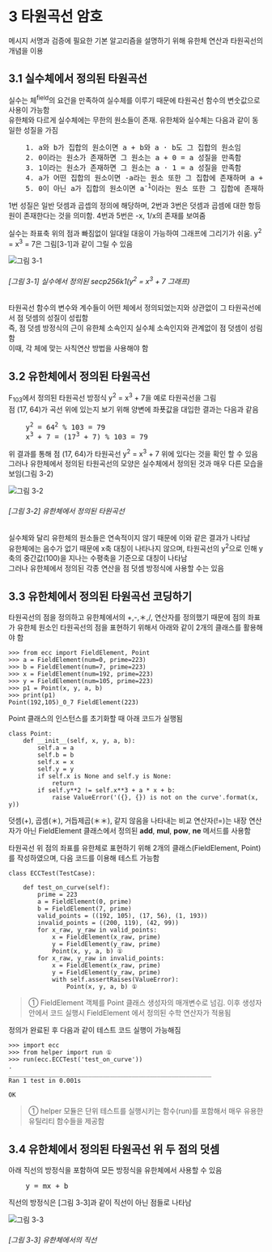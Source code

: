 # 3 타원곡선 암호
메시지 서명과 검증에 필요한 기본 알고리즘을 설명하기 위해 유한체 연산과 타원곡선의 개념을 이용

## 3.1 실수체에서 정의된 타원곡선
실수는 체<sup>field</sup>의 요건을 만족하여 실수체를 이루기 때문에 타원곡선 함수의 변숫값으로 사용이 가능함  
유한체와 다르게 실수체에는 무한의 원소들이 존재. 유한체와 실수체는 다음과 같이 동일한 성질을 가짐  

<pre>
    1. a와 b가 집합의 원소이면 a + b와 a · b도 그 집합의 원소임
    2. 0이라는 원소가 존재하면 그 원소는 a + 0 = a 성질을 만족함
    3. 1이라는 원소가 존재하면 그 원소는 a · 1 = a 성질을 만족함
    4. a가 어떤 집합의 원소이면 -a라는 원소 또한 그 집합에 존재하며 a + (-a) = 0 성질을 만족함
    5. 0이 아닌 a가 집합의 원소이면 a<sup>-1</sup>이라는 원소 또한 그 집합에 존재하며 그 원소는 a · a<sup>-1</sup> = 1 성질을 만족함
</pre>

1번 성질은 일반 덧셈과 곱셉의 정의에 해당하며, 2번과 3번은 덧셈과 곱셈에 대한 항등원이 존재한다는 것을 의미함. 4번과 5번은 -x, 1/x의 존재를 보여줌  
  
실수는 좌표축 위의 점과 빠짐없이 일대일 대응이 가능하여 그래프에 그리기가 쉬움. y<sup>2</sup> = x<sup>3</sup> = 7은 그림[3-1]과 같이 그릴 수 있음
  
![그림 3-1](./그림/그림3-1.png)  
###### [그림 3-1] 실수에서 정의된 secp256k1(y<sup>2</sup> = x<sup>3</sup> + 7 그래프)  
  
타원곡선 함수의 변수와 계수들이 어떤 체에서 정의되었는지와 상관없이 그 타원곡선에서 점 덧셈의 성질이 성립함  
즉, 점 덧셈 방정식의 근이 유한체 소속인지 실수체 소속인지와 관계없이 점 덧셈이 성림함  
이때, 각 체에 맞는 사칙연산 방법을 사용해야 함  
  
## 3.2 유한체에서 정의된 타원곡선
F<sub>103</sub>에서 정의된 타원곡선 방정식 y<sup>2</sup> = x<sup>3</sup> + 7을 예로 타원곡선을 그림  
점 (17, 64)가 곡선 위에 있는지 보기 위해 양변에 좌푯값을 대입한 결과는 다음과 같음  
  
<pre>
    y<sup>2</sup> = 64<sup>2</sup> % 103 = 79
    x<sup>3</sup> + 7 = (17<sup>3</sup> + 7) % 103 = 79
</pre>
  
위 결과를 통해 점 (17, 64)가 타원곡선 y<sup>2</sup> = x<sup>3</sup> + 7 위에 있다는 것을 확인 할 수 있음  
그러나 유한체에서 정의된 타원곡선의 모양은 실수체에서 정의된 것과 매우 다른 모습을 보임(그림 3-2)  
  
![그림 3-2](./그림/그림3-2.png)  
###### [그림 3-2] 유한체에서 정의된 타원곡선
  
실수체와 달리 유한체의 원소들은 연속적이지 않기 때문에 이와 같은 결과가 나타남  
유한체에는 음수가 없기 때문에 x축 대칭이 나타나지 않으며, 타원곡선의 y<sup>2</sup>으로 인해 y축의 중간값(100)을 지나는 수평축을 기준으로 대칭이 나타남  
그러나 유한체에서 정의된 각종 연산을 점 덧셈 방정식에 사용할 수는 있음  

## 3.3 유한체에서 정의된 타원곡선 코딩하기
타원곡선의 점을 정의하고 유한체에서의 +,-,＊,/, 연산자를 정의했기 때문에 점의 좌표가 유한체 원소인 타원곡선의 점을 표현하기 위해서 아래와 같이 2개의 클래스를 활용해야 함  
  
```
>>> from ecc import FieldElement, Point
>>> a = FieldElement(num=0, prime=223)
>>> b = FieldElement(num=7, prime=223)
>>> x = FieldElement(num=192, prime=223)
>>> y = FieldElement(num=105, prime=223)
>>> p1 = Point(x, y, a, b)
>>> print(p1)
Point(192,105)_0_7 FieldElement(223)
```
  
Point 클래스의 인스턴스를 초기화할 때 아래 코드가 실행됨  

```
class Point:
    def __init__(self, x, y, a, b):
        self.a = a
        self.b = b
        self.x = x
        self.y = y
        if self.x is None and self.y is None:
            return
        if self.y**2 != self.x**3 + a * x + b:
            raise ValueError('({}, {}) is not on the curve'.format(x, y))
```
  
덧셈(+), 곱셈(＊), 거듭제곱(＊＊), 같지 않음을 나타내는 비교 연산자(!=)는 내장 연산자가 아닌 FieldElement 클래스에서 정의된 __add__, __mul__, __pow__, __ne__ 메서드를 사용함
  
타원곡선 위 점의 좌표를 유한체로 표현하기 위해 2개의 클래스(FieldElement, Point)를 작성하였으며, 다음 코드를 이용해 테스트 가능함  
  
```
class ECCTest(TestCase):
    
    def test_on_curve(self):
        prime = 223
        a = FieldElement(0, prime)
        b = FieldElement(7, prime)
        valid_points = ((192, 105), (17, 56), (1, 193))
        invalid_points = ((200, 119), (42, 99))
        for x_raw, y_raw in valid_points:
            x = FieldElement(x_raw, prime)
            y = FieldElement(y_raw, prime)
            Point(x, y, a, b) ①
        for x_raw, y_raw in invalid_points:
            x = FieldElement(x_raw, prime)
            y = FieldElement(y_raw, prime)
            with self.assertRaises(ValueError):
                Point(x, y, a, b) ①
```
  
> ① FieldElement 객체를 Point 클래스 생성자의 매개변수로 넘김. 이후 생성자 안에서 코드 실행시 FieldElement 에서 정의된 수학 연산자가 적용됨
  
정의가 완료된 후 다음과 같이 테스트 코드 실행이 가능해짐  
  
```
>>> import ecc
>>> from helper import run ①
>>> run(ecc.ECCTest('test_on_curve'))
.
________________________________________________________
Ran 1 test in 0.001s

OK
```
  
> ① helper 모듈은 단위 테스트를 실행시키는 함수(run)를 포함해서 매우 유용한 유틸리티 함수들을 제공함  

## 3.4 유한체에서 정의된 타원곡선 위 두 점의 덧셈
아래 직선의 방정식을 포함하여 모든 방정식을 유한체에서 사용할 수 있음  
  
<pre>
    y = mx + b
</pre>

직선의 방정식은 [그림 3-3]과 같이 직선이 아닌 점들로 나타남  
  
![그림 3-3](./그림/그림3-3.png)  
###### [그림 3-3] 유한체에서의 직선  
  

